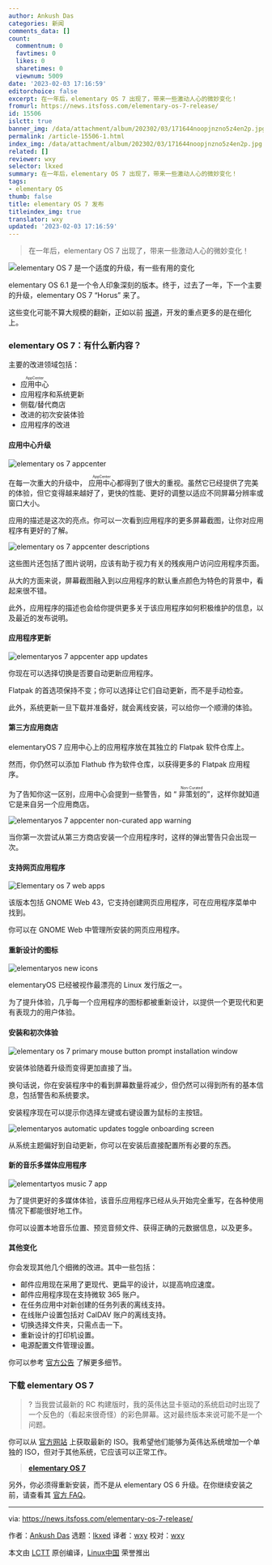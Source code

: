 ```yaml
---
author: Ankush Das
categories: 新闻
comments_data: []
count:
  commentnum: 0
  favtimes: 0
  likes: 0
  sharetimes: 0
  viewnum: 5009
date: '2023-02-03 17:16:59'
editorchoice: false
excerpt: 在一年后，elementary OS 7 出现了，带来一些激动人心的微妙变化！
fromurl: https://news.itsfoss.com/elementary-os-7-release/
id: 15506
islctt: true
banner_img: /data/attachment/album/202302/03/171644noopjnzno5z4en2p.jpg
permalink: /article-15506-1.html
index_img: /data/attachment/album/202302/03/171644noopjnzno5z4en2p.jpg.thumb.jpg
related: []
reviewer: wxy
selector: lkxed
summary: 在一年后，elementary OS 7 出现了，带来一些激动人心的微妙变化！
tags:
- elementary OS
thumb: false
title: elementary OS 7 发布
titleindex_img: true
translator: wxy
updated: '2023-02-03 17:16:59'
---
```



> 
> 在一年后，elementary OS 7 出现了，带来一些激动人心的微妙变化！
> 
> 
> 


![elementary OS 7 是一个适度的升级，有一些有用的变化](/data/attachment/album/202302/03/171644noopjnzno5z4en2p.jpg)


elementary OS 6.1 是一个令人印象深刻的版本。终于，过去了一年，下一个主要的升级，elementary OS 7 “Horus” 来了。


这些变化可能不算大规模的翻新，正如以前 [报道](https://news.itsfoss.com/elementary-os-7-dev-updates/)，开发的重点更多的是在细化上。


### elementary OS 7：有什么新内容？


主要的改进领域包括：


* <ruby> 应用中心 <rt>  AppCenter </rt></ruby>
* 应用程序和系统更新
* 侧载/替代商店
* 改进的初次安装体验
* 应用程序的改进


#### 应用中心升级


![elementary os 7 appcenter](/data/attachment/album/202302/03/171659g9mmn1vy1dzi6k9w.jpg)


在每一次重大的升级中，<ruby> 应用中心 <rt>  AppCenter </rt></ruby>都得到了很大的重视。虽然它已经提供了完美的体验，但它变得越来越好了，更快的性能、更好的调整以适应不同屏幕分辨率或窗口大小。


应用的描述是这次的亮点。你可以一次看到应用程序的更多屏幕截图，让你对应用程序有更好的了解。


![elementary os 7 appcenter descriptions](/data/attachment/album/202302/03/171700ov92ln2c24gmix6g.png)


这些图片还包括了图片说明，应该有助于视力有关的残疾用户访问应用程序页面。


从大的方面来说，屏幕截图融入到以应用程序的默认重点颜色为特色的背景中，看起来很不错。


此外，应用程序的描述也会给你提供更多关于该应用程序如何积极维护的信息，以及最近的发布说明。


#### 应用程序更新


![elementaryos 7 appcenter app updates](/data/attachment/album/202302/03/171704q78myw2qbkmxrgrm.png)


你现在可以选择切换是否要自动更新应用程序。


Flatpak 的首选项保持不变；你可以选择让它们自动更新，而不是手动检查。


此外，系统更新一旦下载并准备好，就会离线安装，可以给你一个顺滑的体验。


#### 第三方应用商店


elementaryOS 7 应用中心上的应用程序放在其独立的 Flatpak 软件仓库上。


然而，你仍然可以添加 Flathub 作为软件仓库，以获得更多的 Flatpak 应用程序。


为了告知你这一区别，应用中心会提到一些警告，如 “<ruby> 非策划的 <rt>  Non-Curated </rt></ruby>”，这样你就知道它是来自另一个应用商店。


![elementaryos 7 appcenter non-curated app warning](/data/attachment/album/202302/03/171705o8y7d51dwxnd5u95.png)


当你第一次尝试从第三方商店安装一个应用程序时，这样的弹出警告只会出现一次。


#### 支持网页应用程序


![Elementary os 7 web apps](/data/attachment/album/202302/03/171705pyp15tyxlubtxpxd.png)


该版本包括 GNOME Web 43，它支持创建网页应用程序，可在应用程序菜单中找到。


你可以在 GNOME Web 中管理所安装的网页应用程序。


#### 重新设计的图标


![elementaryos new icons](/data/attachment/album/202302/03/171706c717rvo751tt1z77.png)


elementaryOS 已经被视作最漂亮的 Linux 发行版之一。


为了提升体验，几乎每一个应用程序的图标都被重新设计，以提供一个更现代和更有表现力的用户体验。


#### 安装和初次体验


![elementary os 7 primary mouse button prompt installation window](/data/attachment/album/202302/03/171707b1l9dxerbdeeieiq.png)


安装体验随着升级而变得更加直接了当。


换句话说，你在安装程序中的看到屏幕数量将减少，但仍然可以得到所有的基本信息，包括警告和系统要求。


安装程序现在可以提示你选择左键或右键设置为鼠标的主按钮。


![elementaryos automatic updates toggle onboarding screen](/data/attachment/album/202302/03/171708ch9qp62vlk2y699z.png)


从系统主题偏好到自动更新，你可以在安装后直接配置所有必要的东西。


#### 新的音乐多媒体应用程序


![elementartyos music 7 app](/data/attachment/album/202302/03/171708v3cq7iif98if998u.jpg)


为了提供更好的多媒体体验，该音乐应用程序已经从头开始完全重写，在各种使用情况下都能很好地工作。


你可以设置本地音乐位置、预览音频文件、获得正确的元数据信息，以及更多。


#### 其他变化


你会发现其他几个细微的改进。其中一些包括：


* 邮件应用现在采用了更现代、更扁平的设计，以提高响应速度。
* 邮件应用程序现在支持微软 365 账户。
* 在任务应用中对新创建的任务列表的离线支持。
* 在线账户设置包括对 CalDAV 账户的离线支持。
* 切换选择文件夹，只需点击一下。
* 重新设计的打印机设置。
* 电源配置文件管理设置。


你可以参考 [官方公告](https://blog.elementary.io/os-7-available-now/) 了解更多细节。


### 下载 elementary OS 7



> 
> ? 当我尝试最新的 RC 构建版时，我的英伟达显卡驱动的系统启动时出现了一个反色的（看起来很奇怪）的彩色屏幕。这对最终版本来说可能不是一个问题。
> 
> 
> 


你可以从 [官方网站](https://elementary.io) 上获取最新的 ISO。我希望他们能够为英伟达系统增加一个单独的 ISO，但对于其他系统，它应该可以正常工作。



> 
> **[elementary OS 7](https://elementary.io)**
> 
> 
> 


另外，你必须得重新安装，而不是从 elementary OS 6 升级。在你继续安装之前，请查看其 [官方 FAQ](https://github.com/elementary/os/wiki/OS-7-Horus-FAQ)。




---


via: <https://news.itsfoss.com/elementary-os-7-release/>


作者：[Ankush Das](https://news.itsfoss.com/author/ankush/) 选题：[lkxed](https://github.com/lkxed) 译者：[wxy](https://github.com/wxy) 校对：[wxy](https://github.com/wxy)


本文由 [LCTT](https://github.com/LCTT/TranslateProject) 原创编译，[Linux中国](https://linux.cn/) 荣誉推出